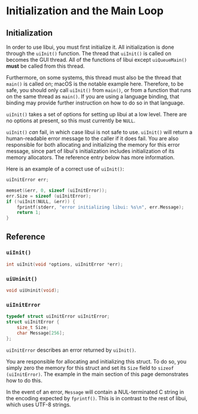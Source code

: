 <!-- 12 april 2019 -->

# Initialization and the Main Loop

## Initialization

In order to use libui, you must first initialize it. All initialization is done through the `uiInit()` function. The thread that `uiInit()` is called on becomes the GUI thread. All of the functions of libui except `uiQueueMain()` **must** be called from this thread.

Furthermore, on some systems, this thread must also be the thread that `main()` is called on; macOS is the notable example here. Therefore, to be safe, you should only call `uiInit()` from `main()`, or from a function that runs on the same thread as `main()`. If you are using a language binding, that binding may provide further instruction on how to do so in that language.

`uiInit()` takes a set of options for setting up libui at a low level. There are no options at present, so this must currently be `NULL`.

`uiInit()` *can* fail, in which case libui is not safe to use. `uiInit()` will return a human-readable error message to the caller if it does fail. You are also responsible for both allocating and initializing the memory for this error message, since part of libui's initialization includes initialization of its memory allocators. The reference entry below has more information.

Here is an example of a correct use of `uiInit()`:

```c
uiInitError err;

memset(&err, 0, sizeof (uiInitError));
err.Size = sizeof (uiInitError);
if (!uiInit(NULL, &err)) {
	fprintf(stderr, "error initializing libui: %s\n", err.Message);
	return 1;
}
```

## Reference

### `uiInit()`

```c
int uiInit(void *options, uiInitError *err);
```

### `uiUninit()`

```c
void uiUninit(void);
```

### `uiInitError`

```c
typedef struct uiInitError uiInitError;
struct uiInitError {
	size_t Size;
	char Message[256];
};
```

`uiInitError` describes an error returned by `uiInit()`.

You are responsible for allocating and initializing this struct. To do so, you simply zero the memory for this struct and set its `Size` field to `sizeof (uiInitError)`. The example in the main section of this page demonstrates how to do this.

In the event of an error, `Message` will contain a NUL-terminated C string in the encoding expected by `fprintf()`. This is in contrast to the rest of libui, which uses UTF-8 strings.
